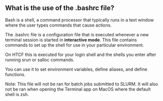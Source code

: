 
## What is the use of the .bashrc file?

Bash is a shell, a command processor that typically runs in a text window where the user types commands that cause actions.

The .bashrc file is a configuration file that is executed whenever a new terminal session is started in **interactive mode**. This file contains commands to set up the shell for use in your particular environment.

On HTCF this is executed for your login shell and the shells you enter after running srun or salloc commands. 

You can use it to set environment variables, define aliases, and define functions.

Note: This file will not be ran for batch jobs submitted to SLURM. It will also not be ran when opening the Terminal app on MacOS where the default shell is zsh.

